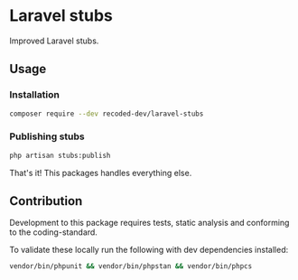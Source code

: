 # Laravel stubs

Improved Laravel stubs.

## Usage
### Installation
```bash
composer require --dev recoded-dev/laravel-stubs
```

### Publishing stubs
```bash
php artisan stubs:publish
```
That's it! This packages handles everything else.

## Contribution
Development to this package requires tests, static analysis
and conforming to the coding-standard.

To validate these locally run the following with dev dependencies installed:
```bash
vendor/bin/phpunit && vendor/bin/phpstan && vendor/bin/phpcs
```

